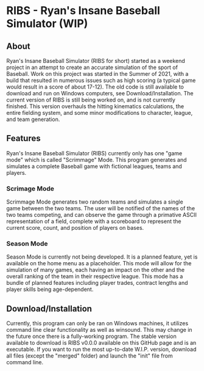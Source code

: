 # **RIBS** - Ryan's Insane Baseball Simulator (WIP)

## About
Ryan's Insane Baseball Simulator (RIBS for short) started as a weekend project in an attempt to create an accurate simulation of the sport of Baseball. Work on this project was started in the Summer of 2021, with a build that resulted in numerous issues such as high scoring (a typical game would result in a score of about 17-12). The old code is still available to download and run on Windows computers, see Download/Installation.
The current version of RIBS is still being worked on, and is not currently finished. This version overhauls the hitting kinematics calculations, the entire fielding system, and some minor modifications to character, league, and team generation.

## Features
Ryan's Insane Baseball Simulator (RIBS) currently only has one "game mode" which is called "Scrimmage" Mode. This program generates and simulates a complete Baseball game with fictional leagues, teams and players.
### Scrimage Mode
Scrimmage Mode generates two random teams and simulates a single game between the two teams. The user will be notified of the names of the two teams competing, and can observe the game through a primative ASCII representation of a field, complete with a scoreboard to represent the current score, count, and position of players on bases.
### Season Mode
Season Mode is currently not being developed. It is a planned feature, yet is available on the home menu as a placeholder. This mode will allow for the simulation of many games, each having an impact on the other and the overall ranking of the team in their respective league. This mode has a bundle of planned features including player trades, contract lengths and player skills being age-dependent.

## Download/Installation
Currently, this program can only be ran on Windows machines, it utilizes command line clear functionality as well as winsound. This may change in the future once there is a fully-working program. The stable version available to download is RIBS v0.0.0 available on this GitHub page and is an executable. If you want to run the most up-to-date W.I.P. version, download all files (except the "merged" folder) and launch the "init" file from command line.
